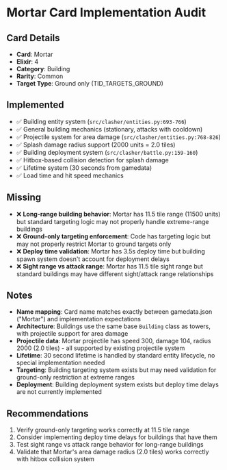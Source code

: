 # Mortar Card Implementation Audit

## Card Details
- **Card**: Mortar
- **Elixir**: 4
- **Category**: Building
- **Rarity**: Common
- **Target Type**: Ground only (TID_TARGETS_GROUND)

## Implemented
- ✅ Building entity system (`src/clasher/entities.py:693-766`)
- ✅ General building mechanics (stationary, attacks with cooldown)
- ✅ Projectile system for area damage (`src/clasher/entities.py:768-826`)
- ✅ Splash damage radius support (2000 units = 2.0 tiles)
- ✅ Building deployment system (`src/clasher/battle.py:159-160`)
- ✅ Hitbox-based collision detection for splash damage
- ✅ Lifetime system (30 seconds from gamedata)
- ✅ Load time and hit speed mechanics

## Missing
- ❌ **Long-range building behavior**: Mortar has 11.5 tile range (11500 units) but standard targeting logic may not properly handle extreme-range buildings
- ❌ **Ground-only targeting enforcement**: Code has targeting logic but may not properly restrict Mortar to ground targets only
- ❌ **Deploy time validation**: Mortar has 3.5s deploy time but building spawn system doesn't account for deployment delays
- ❌ **Sight range vs attack range**: Mortar has 11.5 tile sight range but standard buildings may have different sight/attack range relationships

## Notes
- **Name mapping**: Card name matches exactly between gamedata.json ("Mortar") and implementation expectations
- **Architecture**: Buildings use the same base `Building` class as towers, with projectile support for area damage
- **Projectile data**: Mortar projectile has speed 300, damage 104, radius 2000 (2.0 tiles) - all supported by existing projectile system
- **Lifetime**: 30 second lifetime is handled by standard entity lifecycle, no special implementation needed
- **Targeting**: Building targeting system exists but may need validation for ground-only restriction at extreme ranges
- **Deployment**: Building deployment system exists but deploy time delays are not currently implemented

## Recommendations
1. Verify ground-only targeting works correctly at 11.5 tile range
2. Consider implementing deploy time delays for buildings that have them
3. Test sight range vs attack range behavior for long-range buildings
4. Validate that Mortar's area damage radius (2.0 tiles) works correctly with hitbox collision system